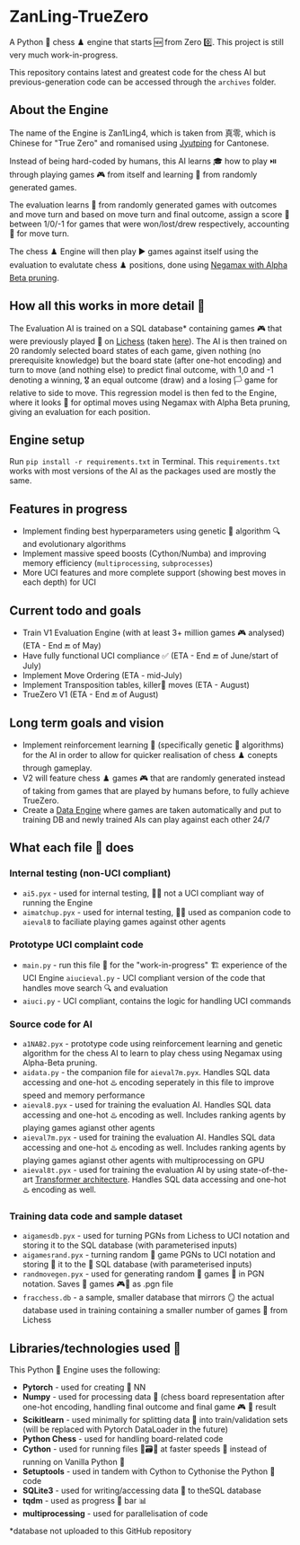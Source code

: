 # ZanLing-TrueZero
A Python 🐍 chess ♟️ engine that starts 🆕 from Zero 0️⃣.  This project is still very much work-in-progress.

This repository contains latest and greatest code for the chess AI but previous-generation code can be accessed through the `archives` folder.

## About the Engine 
The name of the Engine is Zan1Ling4, which is taken from 真零, which is Chinese for  "True Zero" and romanised using [Jyutping](https://en.wikipedia.org/wiki/Jyutping) for Cantonese.

Instead of being hard-coded by humans, this AI learns 🎓 how to play ⏯️ through playing games 🎮 from itself and learning 📖 from randomly generated games. 

The evaluation learns 📕 from randomly generated games with outcomes and move turn and based on move turn and final outcome, assign a score 💯 between 1/0/-1 for games that were won/lost/drew respectively, accounting 🧾 for move turn.

The chess ♟️ Engine will then play ▶️ games against itself using the evaluation to evalutate chess ♟️ positions, done using  [Negamax with Alpha Beta pruning](https://en.wikipedia.org/wiki/Negamax#Negamax_with_alpha_beta_pruning).

## How all this works in more detail 🔎
The Evaluation AI is trained on a SQL database* containing games 🎮 that were previously played 👾 on [Lichess](lichess.com) (taken [here](https://database.lichess.org/)). The AI is then trained on 20 randomly selected board states of each game, given nothing (no prerequisite knowledge) but the board  state (after one-hot  encoding) and turn to move (and nothing else) to predict final outcome, with 1,0 and -1 denoting a winning, 🎖️ an equal outcome (draw) and a losing 🏳️ game for relative to side to move. This regression model is then fed to the Engine, where it looks 👀 for optimal moves using Negamax with Alpha Beta pruning, giving an evaluation for each position.

## Engine setup
Run ```pip install -r requirements.txt``` in Terminal. This `requirements.txt` works with most versions of the AI as the packages used are mostly the same.

## Features in progress
- Implement finding best hyperparameters using genetic 🧬 algorithm 🔍 and evolutionary algorithms
- Implement massive speed boosts (Cython/Numba) and improving memory efficiency (`multiprocessing`, `subprocesses`) 
- More UCI features and more complete support (showing best moves in each depth) for UCI

## Current todo and goals 
- Train V1 Evaluation Engine (with at least 3+ million games 🎮 analysed) (ETA - End 🔚 of May)
- Have fully functional UCI compliance ✅ (ETA - End 🔚 of June/start of July)
- Implement Move Ordering (ETA - mid-July)
- Implement Transposition tables, killer🔪 moves (ETA - August)
- TrueZero V1 (ETA - End 🔚 of August)

## Long term goals and vision
- Implement reinforcement learning 📘 (specifically genetic 🧬 algorithms) for the AI in order to allow for quicker realisation of chess ♟️ conepts through gameplay.
- V2 will feature chess ♟️ games 🎮 that are randomly generated instead of taking from games that are played by humans before, to fully achieve TrueZero.
- Create a [Data Engine](https://www.youtube.com/watch?v=zPH5O8hRfMA) where games are taken automatically and put to training DB and newly trained AIs can play against each other 24/7

## What each file 📁 does
### Internal testing (non-UCI compliant)
- `ai5.pyx` - used for internal testing, 🧪📝 not a UCI compliant way of running the Engine
- `aimatchup.pyx` - used for internal testing, 🧪📝 used as companion code to `aieval8` to faciliate playing games against other agents
### Prototype UCI complaint code
- `main.py` - run this file 📁 for the "work-in-progress" 🏗️ experience of the UCI Engine 
`aiucieval.py` - UCI compliant version of the code that handles move search 🔍 and evaluation
- `aiuci.py` - UCI compliant, contains the logic for handling UCI commands
### Source code for AI
- `a1NAB2.pyx` - prototype code using reinforcement learning and genetic algorithm for the chess AI to learn to play chess using Negamax using Alpha-Beta pruning. 
- `aidata.py` - the companion file for `aieval7m.pyx`. Handles SQL data accessing and one-hot ♨️ encoding seperately in this file to improve speed and memory performance
- `aieval8.pyx` - used for training the evaluation AI. Handles SQL data accessing and one-hot ♨️ encoding as well. Includes ranking agents by playing games agianst other agents
- `aieval7m.pyx` - used for training the evaluation AI. Handles SQL data accessing and one-hot ♨️ encoding as well. Includes ranking agents by playing games agianst other agents with multiprocessing on GPU
- `aieval8t.pyx` - used for training the evaluation AI by using state-of-the-art [Transformer architecture](https://en.wikipedia.org/wiki/Transformer_(machine_learning_model)). Handles SQL data accessing and one-hot ♨️ encoding as well.
### Training data code and sample dataset
- `aigamesdb.pyx` - used for turning PGNs from Lichess to UCI notation and storing it to the SQL database (with parameterised inputs)
- `aigamesrand.pyx` - turning random 🎲 game PGNs to UCI notation and storing 🏬 it to the 🤘 SQL database (with parameterised inputs)
- `randmovegen.pyx` - used for generating random 🔀 games 👾 in PGN notation. Saves 📑 games 🎮🏏 as .pgn file
- `fracchess.db` - a sample, smaller database that mirrors 🪞 the actual database used in training containing a smaller number of games 🎲 from Lichess

## Libraries/technologies used 🔨
This Python 🐍 Engine uses the following:
- **Pytorch** - used for creating 🔨 NN
- **Numpy** - used for processing data 💽 (chess board representation after one-hot encoding, handling final outcome and final game 🎮 👾 result
- **Scikitlearn** - used minimally for splitting data 💽 into train/validation sets (will be replaced with Pytorch DataLoader in the  future)
- **Python Chess** - used for handling board-related code
- **Cython** - used for running files 📁🗃️📂 at faster speeds 🚅 instead of running on Vanilla Python 🐍
- **Setuptools** - used in tandem with Cython to Cythonise the Python 🐍 code
- **SQLite3** - used for writing/accessing data 💽 to theSQL database
- **tqdm** - used as progress 🚧 bar 📊
- **multiprocessing** - used for parallelisation of code

*database not uploaded to this GitHub repository
